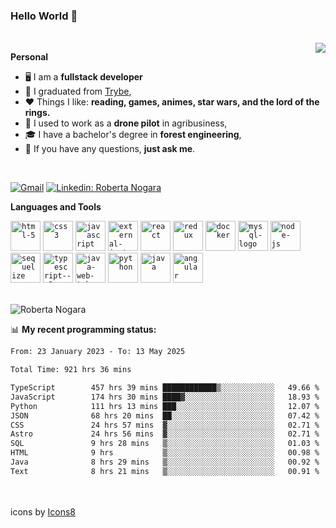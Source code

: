 ### Hello World 👋

<br />

<img align="right" src="https://github.blog/wp-content/uploads/2018/10/46896184-b679fc80-ce30-11e8-88bf-921e9b788f7c.gif?resize=200%2C200"  />

**Personal**
- 🖥️ I am a **fullstack developer**
- 📖 I graduated from [Trybe](https://www.betrybe.com/),
- ❤️ Things I like: **reading, games, animes, star wars, and the lord of the rings.** 
- 🌾 I used to work as a **drone pilot** in agribusiness,
- 🎓 I have a bachelor's degree in **forest engineering**,
- 💬 If you have any questions, **just ask me**.

<br />

[![Gmail](https://img.icons8.com/neon/96/gmail.png)](mailto:r.nogara.dev@gmail.com)
[![Linkedin: Roberta Nogara](https://img.icons8.com/neon/96/linkedin.png)](https://www.linkedin.com/in/robertanogara/)

**Languages and Tools**  

<code><img width="48" height="48" src="https://img.icons8.com/fluency/48/html-5.png" alt="html-5"/></code>
<code><img width="48" height="48" src="https://img.icons8.com/fluency/48/css3.png" alt="css3"/></code>
<code><img width="48" height="48" src="https://img.icons8.com/fluency/48/javascript.png" alt="javascript"/></code>
<code><img width="48" height="48" src="https://img.icons8.com/external-tal-revivo-color-tal-revivo/48/external-jest-can-collect-code-coverage-information-from-entire-projects-logo-color-tal-revivo.png" alt="external-jest-can-collect-code-coverage-information-from-entire-projects-logo-color-tal-revivo"/></code>
<code><img width="48" height="48" src="https://img.icons8.com/office/40/react.png" alt="react"/></code>
<code><img width="48" height="48" src="https://img.icons8.com/color/48/redux.png" alt="redux"/></code>
<code><img width="48" height="48" src="https://img.icons8.com/fluency/48/docker.png" alt="docker"/></code>
<code><img width="48" height="48" src="https://img.icons8.com/fluency/48/mysql-logo.png" alt="mysql-logo"/></code>
<code><img width="48" height="48" src="https://img.icons8.com/fluency/48/node-js.png" alt="node-js"/></code>
<code><img width="48" height="48" src="https://cdn.icon-icons.com/icons2/2415/PNG/512/sequelize_original_logo_icon_146348.png" alt="sequelize"/></code>
<code><img width="48" height="48" src="https://img.icons8.com/fluency/48/typescript--v2.png" alt="typescript--v2"/></code>
<code><img width="48" height="48" src="https://img.icons8.com/color/48/java-web-token.png" alt="java-web-token"/></code>
<code><img width="48" height="48" src="https://img.icons8.com/fluency/48/python.png" alt="python"/></code>
<code><img width="48" height="48" src="https://img.icons8.com/color/48/java-coffee-cup-logo--v1.png" alt="java"/></code>
<code><img width="48" height="48" src="https://img.icons8.com/fluency/48/angularjs.png" alt="angular"/></code>

<br />
<img src="https://github-readme-stats.vercel.app/api?username=rnogara&count_private=true&show_icons=true" alt="Roberta Nogara" />
<br />

📊 **My recent programming status:**
<!--START_SECTION:waka-->

```txt
From: 23 January 2023 - To: 13 May 2025

Total Time: 921 hrs 36 mins

TypeScript        457 hrs 39 mins ████████████▒░░░░░░░░░░░░   49.66 %
JavaScript        174 hrs 30 mins ████▓░░░░░░░░░░░░░░░░░░░░   18.93 %
Python            111 hrs 13 mins ███░░░░░░░░░░░░░░░░░░░░░░   12.07 %
JSON              68 hrs 20 mins  ██░░░░░░░░░░░░░░░░░░░░░░░   07.42 %
CSS               24 hrs 57 mins  ▓░░░░░░░░░░░░░░░░░░░░░░░░   02.71 %
Astro             24 hrs 56 mins  ▓░░░░░░░░░░░░░░░░░░░░░░░░   02.71 %
SQL               9 hrs 28 mins   ▒░░░░░░░░░░░░░░░░░░░░░░░░   01.03 %
HTML              9 hrs           ▒░░░░░░░░░░░░░░░░░░░░░░░░   00.98 %
Java              8 hrs 29 mins   ▒░░░░░░░░░░░░░░░░░░░░░░░░   00.92 %
Text              8 hrs 21 mins   ▒░░░░░░░░░░░░░░░░░░░░░░░░   00.91 %
```

<!--END_SECTION:waka-->

<br />
<br />
icons by <a href="https://icons8.com">Icons8</a>
